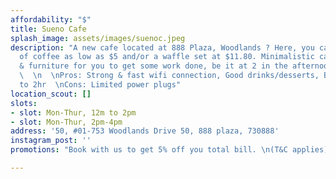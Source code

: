 ```yaml
---
affordability: "$"
title: Sueno Cafe
splash_image: assets/images/suenoc.jpeg
description: "A new cafe located at 888 Plaza, Woodlands ? Here, you can get a cup
  of coffee as low as $5 and/or a waffle set at $11.80. Minimalistic cafe interior
  & furniture for you to get some work done, be it at 2 in the afternoon or 8 at night.
  \  \n  \nPros: Strong & fast wifi connection, Good drinks/desserts, Booking is up
  to 2hr  \nCons: Limited power plugs"
location_scout: []
slots:
- slot: Mon-Thur, 12m to 2pm
- slot: Mon-Thur, 2pm-4pm
address: '50, #01-753 Woodlands Drive 50, 888 plaza, 730888'
instagram_post: ''
promotions: "Book with us to get 5% off you total bill. \n(T&C applies)"

---
```

